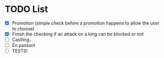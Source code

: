# TODO List
- [x] Promotion (simple check before a promotion happens to allow the user to choose)
- [x] Finish the checking if an attack on a king can be blocked or not
- [ ] Castling..
- [ ] En passant
- [ ] TESTS!
